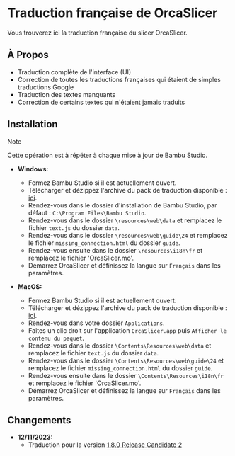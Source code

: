 # Traduction française de OrcaSlicer
Vous trouverez ici la traduction française du slicer OrcaSlicer.

## À Propos

- Traduction complète de l'interface (UI)
- Correction de toutes les traductions françaises qui étaient de simples traductions Google
- Traduction des textes manquants
- Correction de certains textes qui n'étaient jamais traduits

## Installation

> [!NOTE]
> Cette opération est à répéter à chaque mise à jour de Bambu Studio.

- **Windows:**
  - Fermez Bambu Studio si il est actuellement ouvert.
  - Télécharger et dézippez l'archive du pack de traduction disponible : [ici](https://github.com/Guilouz/Traduction-FR-OrcaSlicer/archive/refs/heads/main.zip).
  - Rendez-vous dans le dossier d'installation de Bambu Studio, par défaut : `C:\Program Files\Bambu Studio`.
  - Rendez-vous dans le dossier `\resources\web\data` et remplacez le fichier `text.js` du dossier `data`.
  - Rendez-vous dans le dossier `\resources\web\guide\24` et remplacez le fichier `missing_connection.html` du dossier `guide`.
  - Rendez-vous ensuite dans le dossier `\resources\i18n\fr` et remplacez le fichier 'OrcaSlicer.mo'.
  - Démarrez OrcaSlicer et définissez la langue sur `Français` dans les paramètres.

- **MacOS:**
  - Fermez Bambu Studio si il est actuellement ouvert.
  - Télécharger et dézippez l'archive du pack de traduction disponible : [ici](https://github.com/Guilouz/Traduction-FR-OrcaSlicer/archive/refs/heads/main.zip).
  - Rendez-vous dans votre dossier `Applications`.
  - Faites un clic droit sur l'application `OrcaSlicer.app` puis `Afficher le contenu du paquet`.
  - Rendez-vous dans le dossier `\Contents\Resources\web\data` et remplacez le fichier `text.js` du dossier `data`.
  - Rendez-vous dans le dossier `\Contents\Resources\web\guide\24` et remplacez le fichier `missing_connection.html` du dossier `guide`.
  - Rendez-vous ensuite dans le dossier `\Contents\Resources\i18n\fr` et remplacez le fichier 'OrcaSlicer.mo'.
  - Démarrez OrcaSlicer et définissez la langue sur `Français` dans les paramètres.

## Changements

- **12/11/2023:**
  - Traduction pour la version [1.8.0 Release Candidate 2](https://github.com/SoftFever/OrcaSlicer/releases/tag/v1.8.0-rc2)
